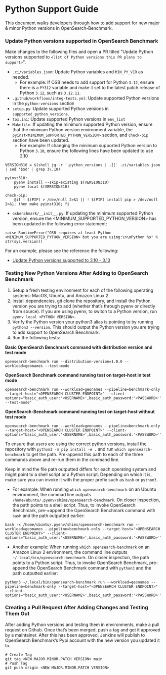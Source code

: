 # Python Support Guide

This document walks developers through how to add support for new major & minor Python versions in OpenSearch-Benchmark.

### Update Python versions supported in OpenSearch Benchmark

Make changes to the following files and open a PR titled "Update Python versions supported to `<list of Python versions this PR plans to support>`".

* `.ci/variables.json`: Update Python variables and `MIN_PY_VER` as needed.
    * For example: If OSB needs to add support for Python `3.12`, ensure there is a `PY312` variable and make it set to the latest patch release of Python `3.12`, such as `3.12.11`.
* `.github/workflows/integ-tests.yml`: Update supported Python versions in the `python-versions` section
* `setup.py`: Update supported Python versions in `supported_python_versions`.
* `tox.ini`: Update supported Python versions in `env_list`
* `Makefile`: If updating the minimum supported Python version, ensure that the minimum Python version environment variable, the `pyinst<MINIMUM_SUPPORTED_PYTHON_VERSION>` section, and `check-pip` section have been updated.
    * For example: If changing the minimum supported Python version to Python `3.10`, ensure the following lines have been updated to use 3.10
```
VERSION310 = $(shell jq -r '.python_versions | .[]' .ci/variables.json | sed '$$d' | grep 3\.10)

pyinst310:
    pyenv install --skip-existing $(VERSION310)
	pyenv local $(VERSION310)

check-pip:
    @if ! $(PIP) > /dev/null 2>&1 || ! $(PIP) install pip > /dev/null 2>&1; then make pyinst310; fi
```
* `osbenchmark/__init__.py`: If updating the minimum supported Python version, ensure the <MINIMUM_SUPPORTED_PYTHON_VERSION> has been updated in the following error statement:
```
raise RuntimeError("OSB requires at least Python <MINIMUM_SUPPORTED_PYTHON_VERSION> but you are using:\n\nPython %s" % str(sys.version))
```

For an example, please see the reference the following:
* [Update Python versions supported to 3.10 - 3.13](https://github.com/opensearch-project/opensearch-benchmark/pull/961/files)

### Testing New Python Versions After Adding to OpenSearch Benchmark

1. Setup a fresh testing environment for each of the following operating systems: MacOS, Ubuntu, and Amazon Linux 2
2. Install dependencies, git clone the repository, and install the Python version you are trying to add (whether that’s through pyenv or directly from source). If you are using pyenv, to switch to a Python version, run `pyenv local <PYTHON VERSION>`.
3. Verify the Python version your python3 alias is pointing to by running `python3 --version`. This should output the Python version you are trying to add support to OpenSearch Benchmark.
4. Run the following tests:

**Basic OpenSearch Benchmark command with distribution version and test mode**
```
opensearch-benchmark run --distribution-version=1.0.0 --workload=geonames --test-mode
```

**OpenSearch Benchmark command running test on target-host in test mode**
```
opensearch-benchmark run --workload=geonames --pipeline=benchmark-only --target-host="<OPENSEARCH CLUSTER ENDPOINT>" --client-options="basic_auth_user:'<USERNAME>',basic_auth_password:'<PASSWORD>'" --test-mode"
```

**OpenSearch-Benchmark command running test on target-host without test mode**
```
opensearch-benchmark run --workload=geonames --pipeline=benchmark-only --target-host="<OPENSEARCH CLUSTER ENDPOINT>" --client-options="basic_auth_user:'<USERNAME>',basic_auth_password:'<PASSWORD>'"
```

To ensure that users are using the correct python versions, install the repository with `python3 -m pip install -e .` and run `which opensearch-benchmark` to get the path. Pre-append this path to each of the three commands above and re-run them in the command line.

Keep in mind the file path outputted differs for each operating system and might point to a shell script or a Python script. Depending on which it is, make sure you can invoke it with the proper prefix such as `bash` or `python3`.

- For example: When running `which opensearch-benchmark` on an Ubuntu environment, the commad line outputs `/home/ubuntu/.pyenv/shims/opensearch-benchmark`. On closer inspection, the path points to a shell script. Thus, to invoke OpenSearch Benchmark, pre-=append the OpenSearch Benchmark command with `bash` and the path outputted earlier:
```
bash -x /home/ubuntu/.pyenv/shims/opensearch-benchmark run --workload=geonames --pipeline=benchmark-only --target-host="<OPENSEARCH CLUSTER ENDPOINT>" --client-options="basic_auth_user:'<USERNAME>',basic_auth_password:'<PASSWORD>'"
```

- Another example: When running `which opensearch-benchmark` on an Amazon Linux 2 environment, the command line outputs `~/.local/bin/opensearch-benchmark`. On closer inspection, the path points to a Python script. Thus, to invoke OpenSearch Benchmark, pre-append the OpenSearch Benchmark command with `python3` and the path outputted earlier:
```
python3 ~/.local/bin/opensearch-benchmark run --workload=geonames --pipeline=benchmark-only --target-host="<OPENSEARCH CLUSTER ENDPOINT>" --client-options="basic_auth_user:'<USERNAME>',basic_auth_password:'<PASSWORD>'"
```

### Creating a Pull Request After Adding Changes and Testing Them Out
After adding Python versions and testing them in environments, make a pull request on Github. Once that’s been merged, push a tag and get it approved by a maintainer. After this has been approved, Jenkins will publish to OpenSearch Benchmark’s Pypi account with the new version you updated it to.
```
# Create Tag
git tag <NEW MAJOR.MINOR.PATCH VERSION> main
# Push Tag
git push origin <NEW MAJOR.MINOR.PATCH VERSION>
```
